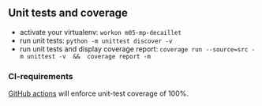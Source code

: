 ## Unit tests and coverage
* activate your virtualenv: `workon m05-mp-decaillet`
* run unit tests: `python -m unittest discover -v`
* run unit tests and display coverage report: `coverage run --source=src -m unittest -v  &&  coverage report -m`

### CI-requirements
[GitHub actions](../.github/workflows/main.yml) will enforce unit-test coverage of 100%.
